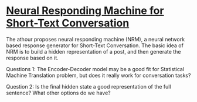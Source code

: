 # [Neural Responding Machine for Short-Text Conversation](https://arxiv.org/pdf/1503.02364v2.pdf)

The athour proposes neural responding machine (NRM), 
a neural network based response generator for Short-Text Conversation. 
The basic idea of NRM is to build a hidden representation of a post, 
and then generate the response based on it. 

Questions 1: The Encoder-Decoder model may be a good fit for Statistical Machine Translation problem, 
but does it really work for conversation tasks? 

Question 2: Is the final hidden state a good representation of the full sentence? 
What other options do we have? 



